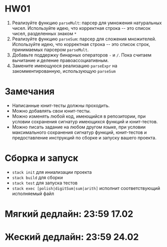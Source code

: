 # HW01

1. Реализуйте функцию `parseMult`: парсер для умножения натуральных чисел. Используйте идею, что корректная строка -- это список чисел, разделенных знаком `*`
2. Реализуйте функцию `parseSum`: парсер для сложения множителей. Используйте идею, что корректная строка -- это список строк, принимаемых парсером `parseMult`.
3. Добавьте поддержку бинарных операторов `-` и `/`. Пока считаем вычитание и деление правоассоциативным. 
4. Замените имеющуюся реализацию `parseExpr` на закомментированную, использующую `parseSum`

# Замечания 

* Написанные юнит-тесты должны проходить. 
* Можно добавлять свои юнит-тесты. 
* Можно изменять любой код, имеющийся в репозитории, при условии сохранения сигнатур имеющихся функций и юнит-тестов. 
* Можно писать задание на любом другом языке, при условии максимального сохранения сигнатур функций, юнит-тестов и предоставление инструкций по сборке и запуску вашего проекта. 

# Сборка и запуск

* `stack init` для иниализации проекта 
* `stack build` для сборки
* `stack test` для запуска тестов 
* `stack exec [polish|digitSum|sum|arith]` исполнит соответствующий исполняемый файл

# Мягкий дедлайн: 23:59 17.02

# Жеский дедлайн: 23:59 24.02